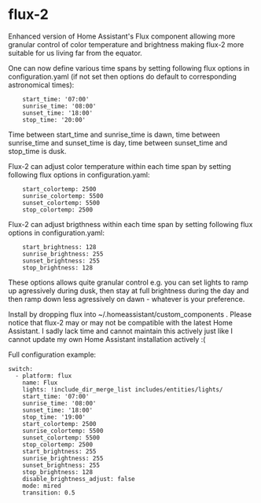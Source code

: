 # flux-2
Enhanced version of Home Assistant's Flux component allowing more granular control of color temperature and brightness making flux-2 more suitable for us living far from the equator. 

One can now define various time spans by setting following flux options in configuration.yaml (if not set then options do default to corresponding astronomical times):
```
    start_time: '07:00'
    sunrise_time: '08:00'
    sunset_time: '18:00'
    stop_time: '20:00'
```
    
Time between start_time and sunrise_time is dawn, time between sunrise_time and sunset_time is day, time between sunset_time and stop_time is dusk. 

Flux-2 can adjust color temperature within each time span by setting following flux options in configuration.yaml:
```
    start_colortemp: 2500
    sunrise_colortemp: 5500
    sunset_colortemp: 5500
    stop_colortemp: 2500
```
    
Flux-2 can adjust brigthness within each time span by setting following flux options in configuration.yaml:
```
    start_brightness: 128
    sunrise_brightness: 255
    sunset_brightness: 255
    stop_brightness: 128
```
    
These options allows quite granular control e.g. you can set lights to ramp up agressively during dusk, then stay at full brightness during the day and then ramp down less agressively on dawn - whatever is your preference.

Install by dropping flux into ~/.homeassistant/custom_components . Please notice that flux-2 may or may not be compatible with the latest Home Assistant. I sadly lack time and cannot maintain this actively just like I cannot update my own Home Assistant installation actively :(

Full configuration example:
```
switch:
  - platform: flux
    name: Flux
    lights: !include_dir_merge_list includes/entities/lights/
    start_time: '07:00'
    sunrise_time: '08:00'
    sunset_time: '18:00'
    stop_time: '19:00'
    start_colortemp: 2500
    sunrise_colortemp: 5500
    sunset_colortemp: 5500
    stop_colortemp: 2500
    start_brightness: 255
    sunrise_brightness: 255
    sunset_brightness: 255
    stop_brightness: 128
    disable_brightness_adjust: false
    mode: mired
    transition: 0.5
```
